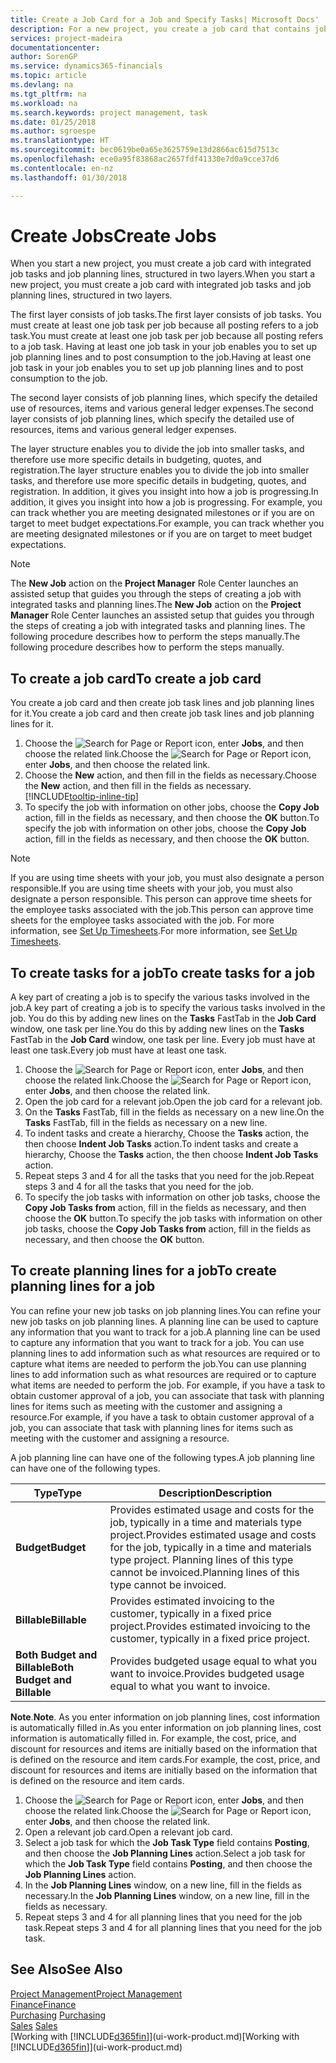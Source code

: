 ```yaml
---
title: Create a Job Card for a Job and Specify Tasks| Microsoft Docs'
description: For a new project, you create a job card that contains job tasks and planning lines, to help you manage progress and budgets.
services: project-madeira
documentationcenter: 
author: SorenGP
ms.service: dynamics365-financials
ms.topic: article
ms.devlang: na
ms.tgt_pltfrm: na
ms.workload: na
ms.search.keywords: project management, task
ms.date: 01/25/2018
ms.author: sgroespe
ms.translationtype: HT
ms.sourcegitcommit: bec0619be0a65e3625759e13d2866ac615d7513c
ms.openlocfilehash: ece0a95f83868ac2657fdf41330e7d0a9cce37d6
ms.contentlocale: en-nz
ms.lasthandoff: 01/30/2018

---
```

# <a name="create-jobs"></a><span data-ttu-id="ade58-103">Create Jobs</span><span class="sxs-lookup"><span data-stu-id="ade58-103">Create Jobs</span></span>
<span data-ttu-id="ade58-104">When you start a new project, you must create a job card with integrated job tasks and job planning lines, structured in two layers.</span><span class="sxs-lookup"><span data-stu-id="ade58-104">When you start a new project, you must create a job card with integrated job tasks and job planning lines, structured in two layers.</span></span>  

<span data-ttu-id="ade58-105">The first layer consists of job tasks.</span><span class="sxs-lookup"><span data-stu-id="ade58-105">The first layer consists of job tasks.</span></span> <span data-ttu-id="ade58-106">You must create at least one job task per job because all posting refers to a job task.</span><span class="sxs-lookup"><span data-stu-id="ade58-106">You must create at least one job task per job because all posting refers to a job task.</span></span> <span data-ttu-id="ade58-107">Having at least one job task in your job enables you to set up job planning lines and to post consumption to the job.</span><span class="sxs-lookup"><span data-stu-id="ade58-107">Having at least one job task in your job enables you to set up job planning lines and to post consumption to the job.</span></span>

<span data-ttu-id="ade58-108">The second layer consists of job planning lines, which specify the detailed use of resources, items and various general ledger expenses.</span><span class="sxs-lookup"><span data-stu-id="ade58-108">The second layer consists of job planning lines, which specify the detailed use of resources, items and various general ledger expenses.</span></span>

<span data-ttu-id="ade58-109">The layer structure enables you to divide the job into smaller tasks, and therefore use more specific details in budgeting, quotes, and registration.</span><span class="sxs-lookup"><span data-stu-id="ade58-109">The layer structure enables you to divide the job into smaller tasks, and therefore use more specific details in budgeting, quotes, and registration.</span></span> <span data-ttu-id="ade58-110">In addition, it gives you insight into how a job is progressing.</span><span class="sxs-lookup"><span data-stu-id="ade58-110">In addition, it gives you insight into how a job is progressing.</span></span> <span data-ttu-id="ade58-111">For example, you can track whether you are meeting designated milestones or if you are on target to meet budget expectations.</span><span class="sxs-lookup"><span data-stu-id="ade58-111">For example, you can track whether you are meeting designated milestones or if you are on target to meet budget expectations.</span></span>

> [!NOTE]  
>   <span data-ttu-id="ade58-112">The **New Job** action on the **Project Manager** Role Center launches an assisted setup that guides you through the steps of creating a job with integrated tasks and planning lines.</span><span class="sxs-lookup"><span data-stu-id="ade58-112">The **New Job** action on the **Project Manager** Role Center launches an assisted setup that guides you through the steps of creating a job with integrated tasks and planning lines.</span></span> <span data-ttu-id="ade58-113">The following procedure describes how to perform the steps manually.</span><span class="sxs-lookup"><span data-stu-id="ade58-113">The following procedure describes how to perform the steps manually.</span></span>

## <a name="to-create-a-job-card"></a><span data-ttu-id="ade58-114">To create a job card</span><span class="sxs-lookup"><span data-stu-id="ade58-114">To create a job card</span></span>
<span data-ttu-id="ade58-115">You create a job card and then create job task lines and job planning lines for it.</span><span class="sxs-lookup"><span data-stu-id="ade58-115">You create a job card and then create job task lines and job planning lines for it.</span></span>

1. <span data-ttu-id="ade58-116">Choose the ![Search for Page or Report](media/ui-search/search_small.png "Search for Page or Report icon") icon, enter **Jobs**, and then choose the related link.</span><span class="sxs-lookup"><span data-stu-id="ade58-116">Choose the ![Search for Page or Report](media/ui-search/search_small.png "Search for Page or Report icon") icon, enter **Jobs**, and then choose the related link.</span></span>  
2. <span data-ttu-id="ade58-117">Choose the **New** action, and then fill in the fields as necessary.</span><span class="sxs-lookup"><span data-stu-id="ade58-117">Choose the **New** action, and then fill in the fields as necessary.</span></span> [!INCLUDE[tooltip-inline-tip](includes/tooltip-inline-tip_md.md)]
3. <span data-ttu-id="ade58-118">To specify the job with information on other jobs, choose the **Copy Job** action, fill in the fields as necessary, and then choose the **OK** button.</span><span class="sxs-lookup"><span data-stu-id="ade58-118">To specify the job with information on other jobs, choose the **Copy Job** action, fill in the fields as necessary, and then choose the **OK** button.</span></span>

> [!NOTE]  
>   <span data-ttu-id="ade58-119">If you are using time sheets with your job, you must also designate a person responsible.</span><span class="sxs-lookup"><span data-stu-id="ade58-119">If you are using time sheets with your job, you must also designate a person responsible.</span></span> <span data-ttu-id="ade58-120">This person can approve time sheets for the employee tasks associated with the job.</span><span class="sxs-lookup"><span data-stu-id="ade58-120">This person can approve time sheets for the employee tasks associated with the job.</span></span> <span data-ttu-id="ade58-121">For more information, see [Set Up Timesheets](projects-how-setup-time-sheets.md).</span><span class="sxs-lookup"><span data-stu-id="ade58-121">For more information, see [Set Up Timesheets](projects-how-setup-time-sheets.md).</span></span>

## <a name="to-create-tasks-for-a-job"></a><span data-ttu-id="ade58-122">To create tasks for a job</span><span class="sxs-lookup"><span data-stu-id="ade58-122">To create tasks for a job</span></span>
<span data-ttu-id="ade58-123">A key part of creating a job is to specify the various tasks involved in the job.</span><span class="sxs-lookup"><span data-stu-id="ade58-123">A key part of creating a job is to specify the various tasks involved in the job.</span></span> <span data-ttu-id="ade58-124">You do this by adding new lines on the **Tasks** FastTab in the **Job Card** window, one task per line.</span><span class="sxs-lookup"><span data-stu-id="ade58-124">You do this by adding new lines on the **Tasks** FastTab in the **Job Card** window, one task per line.</span></span> <span data-ttu-id="ade58-125">Every job must have at least one task.</span><span class="sxs-lookup"><span data-stu-id="ade58-125">Every job must have at least one task.</span></span>

1. <span data-ttu-id="ade58-126">Choose the ![Search for Page or Report](media/ui-search/search_small.png "Search for Page or Report icon") icon, enter **Jobs**, and then choose the related link.</span><span class="sxs-lookup"><span data-stu-id="ade58-126">Choose the ![Search for Page or Report](media/ui-search/search_small.png "Search for Page or Report icon") icon, enter **Jobs**, and then choose the related link.</span></span>
2. <span data-ttu-id="ade58-127">Open the job card for a relevant job.</span><span class="sxs-lookup"><span data-stu-id="ade58-127">Open the job card for a relevant job.</span></span>
3. <span data-ttu-id="ade58-128">On the **Tasks** FastTab, fill in the fields as necessary on a new line.</span><span class="sxs-lookup"><span data-stu-id="ade58-128">On the **Tasks** FastTab, fill in the fields as necessary on a new line.</span></span>
4. <span data-ttu-id="ade58-129">To indent tasks and create a hierarchy, Choose the **Tasks** action, the then choose **Indent Job Tasks** action.</span><span class="sxs-lookup"><span data-stu-id="ade58-129">To indent tasks and create a hierarchy, Choose the **Tasks** action, the then choose **Indent Job Tasks** action.</span></span>
5. <span data-ttu-id="ade58-130">Repeat steps 3 and 4 for all the tasks that you need for the job.</span><span class="sxs-lookup"><span data-stu-id="ade58-130">Repeat steps 3 and 4 for all the tasks that you need for the job.</span></span>
6. <span data-ttu-id="ade58-131">To specify the job tasks with information on other job tasks, choose the **Copy Job Tasks from** action, fill in the fields as necessary, and then choose the **OK** button.</span><span class="sxs-lookup"><span data-stu-id="ade58-131">To specify the job tasks with information on other job tasks, choose the **Copy Job Tasks from** action, fill in the fields as necessary, and then choose the **OK** button.</span></span>

## <a name="to-create-planning-lines-for-a-job"></a><span data-ttu-id="ade58-132">To create planning lines for a job</span><span class="sxs-lookup"><span data-stu-id="ade58-132">To create planning lines for a job</span></span>
<span data-ttu-id="ade58-133">You can refine your new job tasks on job planning lines.</span><span class="sxs-lookup"><span data-stu-id="ade58-133">You can refine your new job tasks on job planning lines.</span></span> <span data-ttu-id="ade58-134">A planning line can be used to capture any information that you want to track for a job.</span><span class="sxs-lookup"><span data-stu-id="ade58-134">A planning line can be used to capture any information that you want to track for a job.</span></span> <span data-ttu-id="ade58-135">You can use planning lines to add information such as what resources are required or to capture what items are needed to perform the job.</span><span class="sxs-lookup"><span data-stu-id="ade58-135">You can use planning lines to add information such as what resources are required or to capture what items are needed to perform the job.</span></span> <span data-ttu-id="ade58-136">For example, if you have a task to obtain customer approval of a job, you can associate that task with planning lines for items such as meeting with the customer and assigning a resource.</span><span class="sxs-lookup"><span data-stu-id="ade58-136">For example, if you have a task to obtain customer approval of a job, you can associate that task with planning lines for items such as meeting with the customer and assigning a resource.</span></span>  

<span data-ttu-id="ade58-137">A job planning line can have one of the following types.</span><span class="sxs-lookup"><span data-stu-id="ade58-137">A job planning line can have one of the following types.</span></span>  

| <span data-ttu-id="ade58-138">Type</span><span class="sxs-lookup"><span data-stu-id="ade58-138">Type</span></span> | <span data-ttu-id="ade58-139">Description</span><span class="sxs-lookup"><span data-stu-id="ade58-139">Description</span></span> |
| --- | --- |
| <span data-ttu-id="ade58-140">**Budget**</span><span class="sxs-lookup"><span data-stu-id="ade58-140">**Budget**</span></span> |<span data-ttu-id="ade58-141">Provides estimated usage and costs for the job, typically in a time and materials type project.</span><span class="sxs-lookup"><span data-stu-id="ade58-141">Provides estimated usage and costs for the job, typically in a time and materials type project.</span></span> <span data-ttu-id="ade58-142">Planning lines of this type cannot be invoiced.</span><span class="sxs-lookup"><span data-stu-id="ade58-142">Planning lines of this type cannot be invoiced.</span></span> |
| <span data-ttu-id="ade58-143">**Billable**</span><span class="sxs-lookup"><span data-stu-id="ade58-143">**Billable**</span></span> |<span data-ttu-id="ade58-144">Provides estimated invoicing to the customer, typically in a fixed price project.</span><span class="sxs-lookup"><span data-stu-id="ade58-144">Provides estimated invoicing to the customer, typically in a fixed price project.</span></span> |
| <span data-ttu-id="ade58-145">**Both Budget and Billable**</span><span class="sxs-lookup"><span data-stu-id="ade58-145">**Both Budget and Billable**</span></span> |<span data-ttu-id="ade58-146">Provides budgeted usage equal to what you want to invoice.</span><span class="sxs-lookup"><span data-stu-id="ade58-146">Provides budgeted usage equal to what you want to invoice.</span></span> |

<span data-ttu-id="ade58-147">**Note**.</span><span class="sxs-lookup"><span data-stu-id="ade58-147">**Note**.</span></span> <span data-ttu-id="ade58-148">As you enter information on job planning lines, cost information is automatically filled in.</span><span class="sxs-lookup"><span data-stu-id="ade58-148">As you enter information on job planning lines, cost information is automatically filled in.</span></span> <span data-ttu-id="ade58-149">For example, the cost, price, and discount for resources and items are initially based on the information that is defined on the resource and item cards.</span><span class="sxs-lookup"><span data-stu-id="ade58-149">For example, the cost, price, and discount for resources and items are initially based on the information that is defined on the resource and item cards.</span></span>

1. <span data-ttu-id="ade58-150">Choose the ![Search for Page or Report](media/ui-search/search_small.png "Search for Page or Report icon") icon, enter **Jobs**, and then choose the related link.</span><span class="sxs-lookup"><span data-stu-id="ade58-150">Choose the ![Search for Page or Report](media/ui-search/search_small.png "Search for Page or Report icon") icon, enter **Jobs**, and then choose the related link.</span></span>
2. <span data-ttu-id="ade58-151">Open a relevant job card.</span><span class="sxs-lookup"><span data-stu-id="ade58-151">Open a relevant job card.</span></span>
3. <span data-ttu-id="ade58-152">Select a job task for which the **Job Task Type** field contains **Posting**, and then choose the **Job Planning Lines** action.</span><span class="sxs-lookup"><span data-stu-id="ade58-152">Select a job task for which the **Job Task Type** field contains **Posting**, and then choose the **Job Planning Lines** action.</span></span>  
4. <span data-ttu-id="ade58-153">In the **Job Planning Lines** window, on a new line, fill in the fields as necessary.</span><span class="sxs-lookup"><span data-stu-id="ade58-153">In the **Job Planning Lines** window, on a new line, fill in the fields as necessary.</span></span>
5. <span data-ttu-id="ade58-154">Repeat steps 3 and 4 for all planning lines that you need for the job task.</span><span class="sxs-lookup"><span data-stu-id="ade58-154">Repeat steps 3 and 4 for all planning lines that you need for the job task.</span></span>

## <a name="see-also"></a><span data-ttu-id="ade58-155">See Also</span><span class="sxs-lookup"><span data-stu-id="ade58-155">See Also</span></span>
[<span data-ttu-id="ade58-156">Project Management</span><span class="sxs-lookup"><span data-stu-id="ade58-156">Project Management</span></span>](projects-manage-projects.md)  
[<span data-ttu-id="ade58-157">Finance</span><span class="sxs-lookup"><span data-stu-id="ade58-157">Finance</span></span>](finance.md)  
<span data-ttu-id="ade58-158">[Purchasing](purchasing-manage-purchasing.md)       </span><span class="sxs-lookup"><span data-stu-id="ade58-158">[Purchasing](purchasing-manage-purchasing.md)       </span></span>  
<span data-ttu-id="ade58-159">[Sales](sales-manage-sales.md)    </span><span class="sxs-lookup"><span data-stu-id="ade58-159">[Sales](sales-manage-sales.md)    </span></span>  
<span data-ttu-id="ade58-160">[Working with [!INCLUDE[d365fin](includes/d365fin_md.md)]](ui-work-product.md)</span><span class="sxs-lookup"><span data-stu-id="ade58-160">[Working with [!INCLUDE[d365fin](includes/d365fin_md.md)]](ui-work-product.md)</span></span>  


